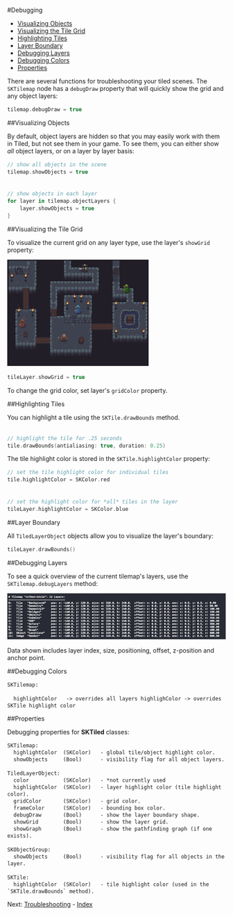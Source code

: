 #Debugging

- [Visualizing Objects](#visualizing-objects)
- [Visualizing the Tile Grid](#visualizing-the-tile-grid)
- [Highlighting Tiles](#highlighting-tiles)
- [Layer Boundary](#layer-boundary)
- [Debugging Layers](#debugging-layers)
- [Debugging Colors](#debugging-colors)
- [Properties](#properties)


There are several functions for troubleshooting your tiled scenes. The `SKTilemap` node has a `debugDraw` property that will quickly show the grid and any object layers:

```swift
tilemap.debugDraw = true
```

##Visualizing Objects

By default, object layers are hidden so that you may easily work with them in Tiled, but not see them in your game. To see them, you can either show *all* object layers, or on a layer by layer basis:


```swift
// show all objects in the scene
tilemap.showObjects = true


// show objects in each layer
for layer in tilemap.objectLayers {
    layer.showObjects = true
}
```

##Visualizing the Tile Grid

To visualize the current grid on any layer type, use the layer's `showGrid` property:


![Show Grid](images/showGrid.gif)


```swift
tileLayer.showGrid = true
```

To change the grid color, set layer's `gridColor` property.



##Highlighting Tiles

You can highlight a tile using the `SKTile.drawBounds` method. 

```swift

// highlight the tile for .25 seconds
tile.drawBounds(antialiasing: true, duration: 0.25)
```

The tile highlight color is stored in the `SKTile.highlightColor` property:

```swift
// set the tile highlight color for individual tiles
tile.highlightColor = SKColor.red


// set the highlight color for *all* tiles in the layer 
tileLayer.highlightColor = SKColor.blue
```

##Layer Boundary

All `TiledLayerObject` objects allow you to visualize the layer's boundary: 

```swift
tileLayer.drawBounds()
```

##Debugging Layers

To see a quick overview of the current tilemap's layers, use the `SKTilemap.debugLayers` method: 

![Debug Layers](images/debugLayers.png)

Data shown includes layer index, size, positioning, offset, z-position and anchor point.


##Debugging Colors

    SKTilemap:

      highlightColor   -> overrides all layers highlighColor -> overrides SKTile highlight color

##Properties


Debugging properties for **SKTiled** classes:

    SKTilemap:
      highlightColor  (SKColor)   - global tile/object highlight color.
      showObjects     (Bool)      - visibility flag for all object layers.  
      
    TiledLayerObject:
      color           (SKColor)   - *not currently used
      highlightColor  (SKColor)   - layer highlight color (tile highlight color). 
      gridColor       (SKColor)   - grid color.
      frameColor      (SKColor)   - bounding box color.
      debugDraw       (Bool)      - show the layer boundary shape.
      showGrid        (Bool)      - show the layer grid.  
      showGraph       (Bool)      - show the pathfinding graph (if one exists).
    
    SKObjectGroup:
      showObjects     (Bool)      - visibility flag for all objects in the layer.
    
    SKTile:
      highlightColor  (SKColor)   - tile highlight color (used in the `SKTile.drawBounds` method).


Next: [Troubleshooting](troubleshooting.html) - [Index](Tutorial.html)

